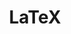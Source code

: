 ---
layout: toctree
title: LaTeX
permalink: /blog/coding/md/
parent: /blog/coding/

previewchild: true
enumerategrandchild: true
previewgrandchild: true
---